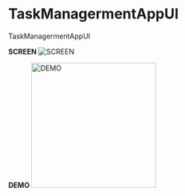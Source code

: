 # TaskManagermentAppUI
TaskManagermentAppUI

**SCREEN**
<img src="https://i.imgur.com/pxpBXfr.png" alt="SCREEN" />

**DEMO**
<img src="https://i.imgur.com/3mPPY8e.gif" width="250" alt="DEMO" />
